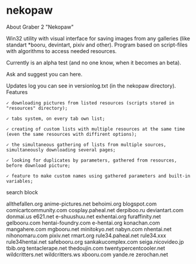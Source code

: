 # nekopaw
About Graber 2 "Nekopaw"

Win32 utility with visual interface for saving images from any galleries (like standart *booru, devintart, pixiv and other). Program based on script-files with algorithms to access needed resources.

Currently is an alpha test (and no one know, when it becomes an beta).

Ask and suggest you can here.

Updates log you can see in versionlog.txt (in the nekopaw directory).
Features

    ✓ downloading pictures from listed resources (scripts stored in "resources" directory);

    ✓ tabs system, on every tab own list;

    ✓ creating of custom lists with multiple resources at the same time (even the same resources with diffirent options);

    ✓ the simultaneous gathering of lists from multiple sources, simultaneously downloading several pages;

    ✓ looking for duplicates by parameters, gathered from resources, before download picture;

    ✓ feature to make custom names using gathered parameters and built-in variables;


search block

allthefallen.org anime-pictures.net behoimi.org blogspot.com comicartcommunity.com cosplay.paheal.net derpiboo.ru deviantart.com donmai.us e621.net e-shuushuu.net exhentai.org furaffinity.net gelbooru.com hentai-foundry.com e-hentai.org konachan.com mangahere.com mgbooru.net minitokyo.net nabyn.com nhentai.net nihonomaru.com pixiv.net rmart.org rule34.paheal.net rule34.xxx rule34hentai.net safebooru.org sankakucomplex.com seiga.nicovideo.jp tbib.org tentaclerape.net thedoujin.com twentypercentcooler.net wildcritters.net wildcritters.ws xbooru.com yande.re zerochan.net 
